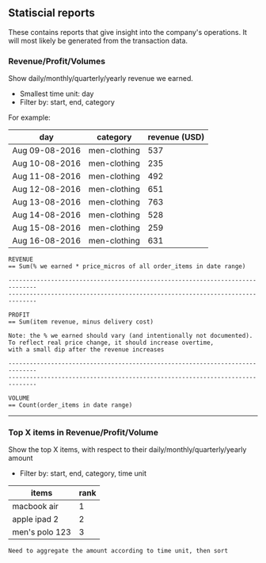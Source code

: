 ## Statiscial reports

These contains reports that give insight into the company's operations.
It will most likely be generated from the transaction data.

### Revenue/Profit/Volumes

Show daily/monthly/quarterly/yearly revenue we earned.

- Smallest time unit: day
- Filter by: start, end, category

For example:

| day            | category     | revenue (USD) |
|----------------|--------------|---------------|
| Aug 09-08-2016 | men-clothing | 537           |
| Aug 10-08-2016 | men-clothing | 235           |
| Aug 11-08-2016 | men-clothing | 492           |
| Aug 12-08-2016 | men-clothing | 651           |
| Aug 13-08-2016 | men-clothing | 763           |
| Aug 14-08-2016 | men-clothing | 528           |
| Aug 15-08-2016 | men-clothing | 259           |
| Aug 16-08-2016 | men-clothing | 631           |

```
REVENUE
== Sum(% we earned * price_micros of all order_items in date range)

------------------------------------------------------------------------------
------------------------------------------------------------------------------

PROFIT
== Sum(item revenue, minus delivery cost)

Note: the % we earned should vary (and intentionally not documented).
To reflect real price change, it should increase overtime,
with a small dip after the revenue increases

------------------------------------------------------------------------------
------------------------------------------------------------------------------

VOLUME
== Count(order_items in date range)

```

<hr>

### Top X items in Revenue/Profit/Volume

Show the top X items, with respect to their daily/monthly/quarterly/yearly amount

- Filter by: start, end, category, time unit

| items          | rank |
|----------------|------|
| macbook air    | 1    |
| apple ipad 2   | 2    |
| men's polo 123 | 3    |

```
Need to aggregate the amount according to time unit, then sort
```
